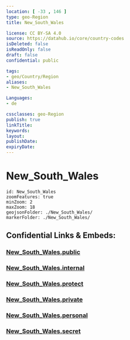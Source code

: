 ```yaml
---
location: [ -33 , 146 ] 
type: geo-Region
title: New_South_Wales

license: CC BY-SA 4.0
source: https://datahub.io/core/country-codes
isDeleted: false
isReadOnly: false
draft: false
confidential: public

tags:
- geo/Country/Region
aliases:
- New_South_Wales

Languages:
- de

cssclasses: geo-Region
publish: true
linkTitle: 
keywords: 
layout: 
publishDate: 
expiryDate: 
---
```


# New_South_Wales

```leaflet
id: New_South_Wales
zoomFeatures: true 
minZoom: 2 
maxZoom: 18
geojsonFolder: ./New_South_Wales/
markerFolder: ./New_South_Wales/
```


## Confidential Links & Embeds: 

### [New_South_Wales.public](/_public/\Earth\Continent\Australia\Australia\CountiesNew_South_Wales.public.md) 

### [New_South_Wales.internal](/_internal/\Earth\Continent\Australia\Australia\CountiesNew_South_Wales.internal.md) 

### [New_South_Wales.protect](/_protect/\Earth\Continent\Australia\Australia\CountiesNew_South_Wales.protect.md) 

### [New_South_Wales.private](/_private/\Earth\Continent\Australia\Australia\CountiesNew_South_Wales.private.md) 

### [New_South_Wales.personal](/_personal/\Earth\Continent\Australia\Australia\CountiesNew_South_Wales.personal.md) 

### [New_South_Wales.secret](/_secret/\Earth\Continent\Australia\Australia\CountiesNew_South_Wales.secret.md)

